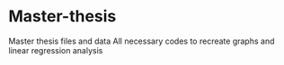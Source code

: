 # Master-thesis
Master thesis files and data
All necessary codes to recreate graphs and linear regression analysis
